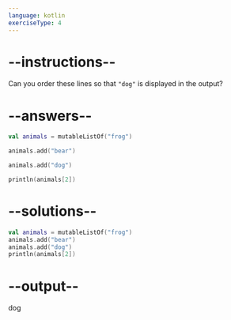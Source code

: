 ```yaml
---
language: kotlin
exerciseType: 4
---
```


# --instructions--

Can you order these lines so that `"dog"` is displayed in the output?

# --answers--

```kotlin
val animals = mutableListOf("frog")
```

```kotlin
animals.add("bear")
```

```kotlin
animals.add("dog")
```

```kotlin
println(animals[2])
```


# --solutions--

```kotlin
val animals = mutableListOf("frog")
animals.add("bear")
animals.add("dog")
println(animals[2])
```

# --output--

dog
